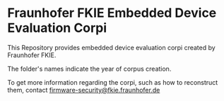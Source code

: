 # Fraunhofer FKIE Embedded Device Evaluation Corpi

This Repository provides embedded device evaluation corpi created by Fraunhofer FKIE.  

The folder's names indicate the year of corpus creation.

To get more information regarding the corpi, such as how to reconstruct them, contact [firmware-security@fkie.fraunhofer.de](mailto:firmware-security@fkie.fraunhofer.de)  

